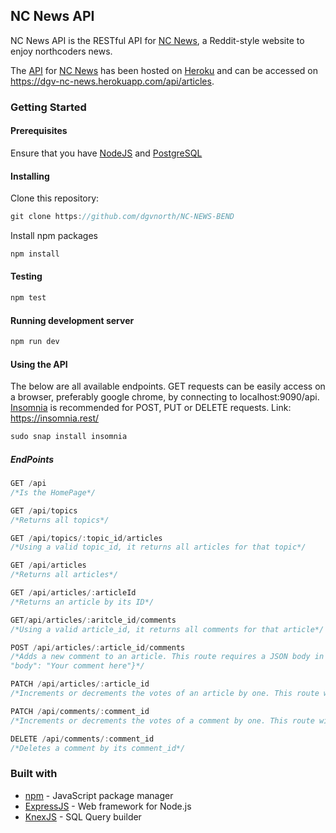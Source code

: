 ## NC News API

NC News API is the RESTful API for [NC News](https://dgv-nc-news.netlify.com/), a Reddit-style website to enjoy northcoders news.

The [API](https://dgv-nc-news.herokuapp.com/api/articles) for [NC News](https://dgv-nc-news.netlify.com/) has been hosted on [Heroku](https://www.heroku.com/) and can be accessed on https://dgv-nc-news.herokuapp.com/api/articles.

### Getting Started

#### Prerequisites

Ensure that you have [NodeJS](https://nodejs.org/en/) and [PostgreSQL](https://www.postgresql.org/)

#### Installing

Clone this repository:

```javascript
git clone https://github.com/dgvnorth/NC-NEWS-BEND
```

Install npm packages

```javascript
npm install
```

#### Testing

```javascript
npm test
```

#### Running development server

```javascript
npm run dev
```

#### Using the API

The below are all available endpoints. GET requests can be easily access on a browser, preferably google chrome, by connecting to localhost:9090/api. [Insomnia](https://insomnia.rest/) is recommended for POST, PUT or DELETE requests. Link: https://insomnia.rest/

```javascript
sudo snap install insomnia
```

##### EndPoints

```javascript
GET /api
/*Is the HomePage*/

GET /api/topics
/*Returns all topics*/

GET /api/topics/:topic_id/articles
/*Using a valid topic_id, it returns all articles for that topic*/

GET /api/articles
/*Returns all articles*/

GET /api/articles/:articleId
/*Returns an article by its ID*/

GET/api/articles/:aritcle_id/comments
/*Using a valid article_id, it returns all comments for that article*/

POST /api/articles/:article_id/comments
/*Adds a new comment to an article. This route requires a JSON body in the following format with the exact keys i.e: {"username": "jessjelly",
"body": "Your comment here"}*/

PATCH /api/articles/:article_id
/*Increments or decrements the votes of an article by one. This route will require a JSON body in the following format with the exact key i.e: {"inc_votes": 1 }*/

PATCH /api/comments/:comment_id
/*Increments or decrements the votes of a comment by one. This route will require a JSON body in the following format with the exact key i.e: {"inc_votes": 1 }*/

DELETE /api/comments/:comment_id
/*Deletes a comment by its comment_id*/
```

### Built with

- [npm](https://www.npmjs.com/) - JavaScript package manager
- [ExpressJS](https://expressjs.com/) - Web framework for Node.js
- [KnexJS](https://knexjs.org/) - SQL Query builder
